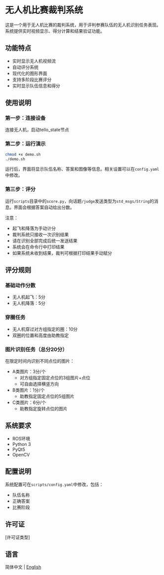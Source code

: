 # 无人机比赛裁判系统

这是一个用于无人机比赛的裁判系统，用于评判参赛队伍的无人机识别任务表现。系统提供实时视频显示、得分计算和结果验证功能。

## 功能特点

- 实时显示无人机视频流
- 自动评分系统
- 现代化的图形界面
- 支持多阶段比赛评分
- 实时显示队伍信息和得分

## 使用说明

### 第一步：连接设备
连接无人机，启动tello_state节点

### 第二步：运行演示
```bash
chmod +x demo.sh
./demo.sh
```
运行后，界面将显示队伍名称、答案和图像等信息。相关设置可以在`config.yaml`中修改。

### 第三步：评分
运行`scripts`目录中的`score.py`，向话题`/judge`发送类型为`std_msgs/String`的消息。界面会根据答案自动给出分数。

注意：
- 起飞和降落为手动计分
- 裁判系统只接收一次识别结果
- 请在识别全部完成后统一发送结果
- 系统会在命令行中打印结果
- 如果系统未收到结果，裁判可根据打印结果手动赋分

## 评分规则

### 基础动作分数
- 无人机起飞：5分
- 无人机降落：5分

### 穿圈任务
- 无人机穿过对方组指定的圈：10分
- 双圈的位置和高度由助教指定

### 图片识别任务（总分20分）
在限定时间内识别不同点位的图片：
- A类图片：3分/个
  * 对方组指定固定点位的3组图片+点位
  * 可自由选择横竖方向
- B类图片：1分/个
  * 助教指定固定点位的5组图片
- C类图片：6分/个
  * 助教指定旋转点位的图片

## 系统要求

- ROS环境
- Python 3
- PyQt5
- OpenCV

## 配置说明

系统配置可在`scripts/config.yaml`中修改，包括：
- 队伍名称
- 正确答案
- 比赛阶段

## 许可证

[许可证类型]

## 语言

简体中文 | [English](README.md) 